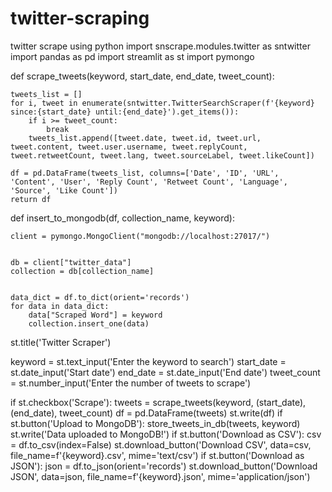 # twitter-scraping
twitter scrape using python
import snscrape.modules.twitter as sntwitter
import pandas as pd
import streamlit as st
import pymongo

def scrape_tweets(keyword, start_date, end_date, tweet_count):

    tweets_list = []
    for i, tweet in enumerate(sntwitter.TwitterSearchScraper(f'{keyword} since:{start_date} until:{end_date}').get_items()):
        if i >= tweet_count:
            break
        tweets_list.append([tweet.date, tweet.id, tweet.url, tweet.content, tweet.user.username, tweet.replyCount, tweet.retweetCount, tweet.lang, tweet.sourceLabel, tweet.likeCount])
    
    df = pd.DataFrame(tweets_list, columns=['Date', 'ID', 'URL', 'Content', 'User', 'Reply Count', 'Retweet Count', 'Language', 'Source', 'Like Count'])
    return df



def insert_to_mongodb(df, collection_name, keyword):
 
    client = pymongo.MongoClient("mongodb://localhost:27017/")
    

    db = client["twitter_data"]
    collection = db[collection_name]
    

    data_dict = df.to_dict(orient='records')
    for data in data_dict:
        data["Scraped Word"] = keyword
        collection.insert_one(data)



st.title('Twitter Scraper')


keyword = st.text_input('Enter the keyword to search')
start_date = st.date_input('Start date')
end_date = st.date_input('End date')
tweet_count = st.number_input('Enter the number of tweets to scrape')


if st.checkbox('Scrape'):
    tweets = scrape_tweets(keyword, (start_date),(end_date), tweet_count)
    df = pd.DataFrame(tweets)
    st.write(df)
    if st.button('Upload to MongoDB'):
        store_tweets_in_db(tweets, keyword)
        st.write('Data uploaded to MongoDB!')
    if st.button('Download as CSV'):
        csv = df.to_csv(index=False)
        st.download_button('Download CSV', data=csv, file_name=f'{keyword}.csv', mime='text/csv')
    if st.button('Download as JSON'):
        json = df.to_json(orient='records')
        st.download_button('Download JSON', data=json, file_name=f'{keyword}.json', mime='application/json')

